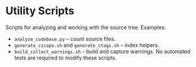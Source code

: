 # Utility Scripts

Scripts for analyzing and working with the source tree.
Examples:
- `analyze_codebase.py` – count source files.
- `generate_cscope.sh` and `generate_ctags.sh` – index helpers.
- `build_collect_warnings.sh` – build and capture warnings.
No automated tests are required to modify these scripts.
